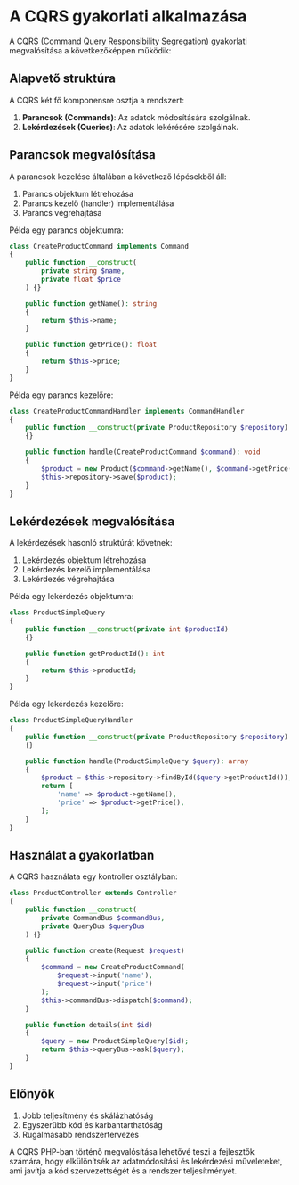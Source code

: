 # A CQRS gyakorlati alkalmazása

A CQRS (Command Query Responsibility Segregation) gyakorlati megvalósítása a következőképpen működik:

## Alapvető struktúra

A CQRS két fő komponensre osztja a rendszert:

1. **Parancsok (Commands)**: Az adatok módosítására szolgálnak.
2. **Lekérdezések (Queries)**: Az adatok lekérésére szolgálnak.

## Parancsok megvalósítása

A parancsok kezelése általában a következő lépésekből áll:

1. Parancs objektum létrehozása
2. Parancs kezelő (handler) implementálása
3. Parancs végrehajtása

Példa egy parancs objektumra:

```php
class CreateProductCommand implements Command
{
    public function __construct(
        private string $name,
        private float $price
    ) {}

    public function getName(): string
    {
        return $this->name;
    }

    public function getPrice(): float
    {
        return $this->price;
    }
}
```

Példa egy parancs kezelőre:

```php
class CreateProductCommandHandler implements CommandHandler
{
    public function __construct(private ProductRepository $repository)
    {}

    public function handle(CreateProductCommand $command): void
    {
        $product = new Product($command->getName(), $command->getPrice());
        $this->repository->save($product);
    }
}
```

## Lekérdezések megvalósítása

A lekérdezések hasonló struktúrát követnek:

1. Lekérdezés objektum létrehozása
2. Lekérdezés kezelő implementálása
3. Lekérdezés végrehajtása

Példa egy lekérdezés objektumra:

```php
class ProductSimpleQuery
{
    public function __construct(private int $productId)
    {}

    public function getProductId(): int
    {
        return $this->productId;
    }
}
```

Példa egy lekérdezés kezelőre:

```php
class ProductSimpleQueryHandler
{
    public function __construct(private ProductRepository $repository)
    {}

    public function handle(ProductSimpleQuery $query): array
    {
        $product = $this->repository->findById($query->getProductId());
        return [
            'name' => $product->getName(),
            'price' => $product->getPrice(),
        ];
    }
}
```

## Használat a gyakorlatban

A CQRS használata egy kontroller osztályban:

```php
class ProductController extends Controller
{
    public function __construct(
        private CommandBus $commandBus,
        private QueryBus $queryBus
    ) {}

    public function create(Request $request)
    {
        $command = new CreateProductCommand(
            $request->input('name'),
            $request->input('price')
        );
        $this->commandBus->dispatch($command);
    }

    public function details(int $id)
    {
        $query = new ProductSimpleQuery($id);
        return $this->queryBus->ask($query);
    }
}
```

## Előnyök

1. Jobb teljesítmény és skálázhatóság
2. Egyszerűbb kód és karbantarthatóság
3. Rugalmasabb rendszertervezés

A CQRS PHP-ban történő megvalósítása lehetővé teszi a fejlesztők számára, hogy elkülönítsék az adatmódosítási és lekérdezési műveleteket, ami javítja a kód szervezettségét és a rendszer teljesítményét.